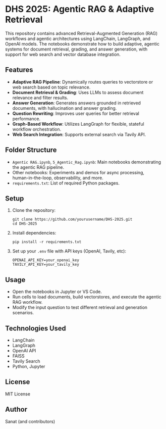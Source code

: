 # DHS 2025: Agentic RAG & Adaptive Retrieval

This repository contains advanced Retrieval-Augmented Generation (RAG) workflows and agentic architectures using LangChain, LangGraph, and OpenAI models. The notebooks demonstrate how to build adaptive, agentic systems for document retrieval, grading, and answer generation, with support for web search and vector database integration.

## Features
- **Adaptive RAG Pipeline**: Dynamically routes queries to vectorstore or web search based on topic relevance.
- **Document Retrieval & Grading**: Uses LLMs to assess document relevance and filter results.
- **Answer Generation**: Generates answers grounded in retrieved documents, with hallucination and answer grading.
- **Question Rewriting**: Improves user queries for better retrieval performance.
- **Graph-Based Workflow**: Utilizes LangGraph for flexible, stateful workflow orchestration.
- **Web Search Integration**: Supports external search via Tavily API.

## Folder Structure
- `Agentic RAG.ipynb`, `5_Agentic_Rag.ipynb`: Main notebooks demonstrating the agentic RAG pipeline.
- Other notebooks: Experiments and demos for async processing, human-in-the-loop, observability, and more.
- `requirements.txt`: List of required Python packages.

## Setup
1. Clone the repository:
   ```
   git clone https://github.com/yourusername/DHS-2025.git
   cd DHS-2025
   ```
2. Install dependencies:
   ```
   pip install -r requirements.txt
   ```
3. Set up your `.env` file with API keys (OpenAI, Tavily, etc):
   ```
   OPENAI_API_KEY=your_openai_key
   TAVILY_API_KEY=your_tavily_key
   ```

## Usage
- Open the notebooks in Jupyter or VS Code.
- Run cells to load documents, build vectorstores, and execute the agentic RAG workflow.
- Modify the input question to test different retrieval and generation scenarios.

## Technologies Used
- LangChain
- LangGraph
- OpenAI API
- FAISS
- Tavily Search
- Python, Jupyter

## License
MIT License

## Author
Sanat (and contributors)
